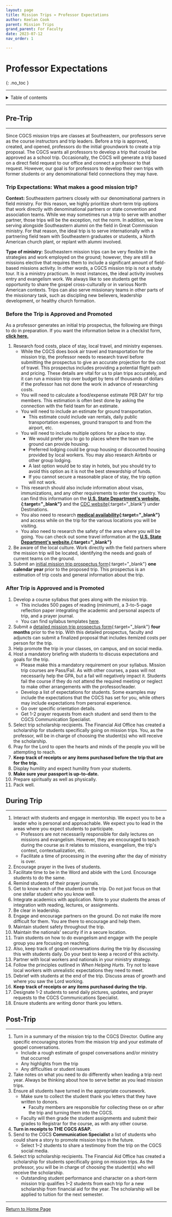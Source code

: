 ```yaml
---
layout: page
title: Mission Trips » Professor Expectations
author: Keelan Cook
parent: Mission Trips
grand_parent: For Faculty
date: 2023-07-12
nav_order: 1

---
```


# Professor Expectations
{: .no_toc }

---

<details closed markdown="block">
  <summary>
    Table of contents
  </summary>
  {: .text-delta }
1. TOC
{:toc}
</details>

---

## Pre-Trip

---

Since CGCS mission trips are classes at Southeastern, our professors serve as the course instructors and trip leaders. Before a trip is approved, created, and opened, professors do the initial groundwork to create a trip proposal. The CGCS wants all professors to develop a trip that could be approved as a school trip. Occasionally, the CGCS will generate a trip based on a direct field request to our office and connect a professor to that request. However, our goal is for professors to develop their own trips with former students or any denominational field connections they may have.

### Trip Expectations: What makes a good mission trip?

**Context:** Southeastern partners closely with our denominational partners in field ministry. For this reason, we highly prioritize short-term trip options that work directly with denominational partners or state convention and association teams. While we may sometimes run a trip to serve with another partner, those trips will be the exception, not the norm. In addition, we love serving alongside Southeastern alumni on the field in Great Commission ministry. For that reason, the ideal trip is to serve internationally with a partnering field team with Southeastern graduates or students, a North American church plant, or replant with alumni involved.

**Type of ministry:** Southeastern mission trips can be very flexible in the strategies and work employed on the ground; however, they are still a missions elective that requires them to include a significant amount of field-based missions activity. In other words, a CGCS mission trip is not a study tour. It is a ministry practicum. In most instances, the ideal activity involves entry and evangelism work. We always like to see students get the opportunity to share the gospel cross-culturally or in various North American contexts. Trips can also serve missionary teams in other parts of the missionary task, such as discipling new believers, leadership development, or healthy church formation.


### Before the Trip is Approved and Promoted
As a professor generates an initial trip prospectus, the following are things to do in preparation. If you want the information below in a checklist form, **[click here.](/for-faculty/mission-trips-faculty/prospectus-checklist.html)**

1. Research food costs, place of stay, local travel, and ministry expenses. 
   * While the CGCS does book air travel and transportation for the mission trip, the professor needs to research travel before submitting the prospectus to give an accurate projection for the cost of travel. This prospectus includes providing a potential flight path and pricing. These details are vital for us to plan trips accurately, and it can run a mission trip over budget by tens of thousands of dollars if the professor has not done the work in advance of researching costs. 
   * You will need to calculate a food/expense estimate PER DAY for trip members. This estimation is often best done by asking the connection with the field team for an estimate. 
   * You will need to include an estimate for ground transportation. 
      * This estimate could include van rentals, daily public transportation expenses, ground transport to and from the airport, etc. 
   * You will need to include multiple options for a place to stay. 
      * We would prefer you to go to places where the team on the ground can provide housing. 
      * Preferred lodging could be group housing or discounted housing provided by local workers. You may also research Airbnbs or other group lodging. 
      * A last option would be to stay in hotels, but you should try to avoid this option as it is not the best stewardship of funds. 
      * If you cannot secure a reasonable place of stay, the trip option will not work. 
   * This research should also include information about visas, immunizations, and any other requirements to enter the country. You can find this information on the  **[U.S. State Department's website.](https://travel.state.gov/content/travel.html){:target="_blank"}** and the [CDC website](https://wwwnc.cdc.gov/travel/){:target="_blank"} under Destinations.
   * You also need to research **[medical availability](https://wwwnc.cdc.gov/travel/){:target="_blank"}** and access while on the trip for the various locations you will be visiting.
   * You also need to research the safety of the area where you will be going. You can check out some travel information at the **[U.S. State Department's website.](https://travel.state.gov/content/travel.html){:target="_blank"}**
2. Be aware of the local culture. Work directly with the field partners where the mission trip will be located, identifying the needs and goals of current teams on the ground.
3. Submit an [initial mission trip prospectus form](https://www.thecgcs.org/prospectus/){:target="_blank"} **one calendar year** prior to the proposed trip. This prospectus is an estimation of trip costs and general information about the trip.

### After Trip is Approved and is Promoted

 1. Develop a course syllabus that goes along with the mission trip.
    * This includes 500 pages of reading (minimum), a 3-to-5-page reflection paper integrating the academic and personal aspects of trip, and a prayer journal.
    * You can find syllabus templates [here](/mission-center/mission-trips/syllabus-template.html/).
 2. Submit a [detailed mission trip prospectus form](https://www.thecgcs.org/15742-2/){:target="_blank"} **four months** prior to the trip. With this detailed prospectus, faculty and adjuncts can submit a finalized proposal that includes itemized costs per person for the trip.
 3. Help promote the trip in your classes, on campus, and on social media.
 4. Host a mandatory briefing with students to discuss expectations and goals for the trip.
    * Please make this a mandatory requirement on your syllabus. Mission trip courses are Pass/Fail. As with other courses, a pass will not necessarily help the GPA, but a fail will negatively impact it. Students fail the course if they do not attend the required meeting or neglect to make other arrangements with the professor/leader.
    * Develop a list of expectations for students. Some examples may include the expectations that the CGCS has set for you, while others may include expectations from personal experience.
    * Go over specific orientation details.
    * Get 1-2 prayer requests from each student and send them to the CGCS Communication Specialist.
 5. Select trip scholarship recipients. The Financial Aid Office has created a scholarship for students specifically going on mission trips. You, as the professor, will be in charge of choosing the student(s) who will receive the scholarship.
 6. Pray for the Lord to open the hearts and minds of the people you will be attempting to reach.
 7. **Keep track of receipts or any items purchased before the trip that are for the trip.**
 8. Display humility and expect humility from your students.
 9. **Make sure your passport is up-to-date.**
 10. Prepare spiritually as well as physically.
 11. Pack well.

## During Trip

---

1. Interact with students and engage in mentorship. We expect you to be a leader who is personal and approachable. We expect you to lead in the areas where you expect students to participate. 
   * Professors are not necessarily responsible for daily lectures on missions and evangelism. However, they are encouraged to teach during the course as it relates to missions, evangelism, the trip's context, contextualization, etc. 
   * Facilitate a time of processing in the evening after the day of ministry is over. 
2. Encourage prayer in the lives of students. 
3. Facilitate time to be in the Word and abide with the Lord. Encourage students to do the same. 
4. Remind students of their prayer journals. 
5. Get to know each of the students on the trip. Do not just focus on that one stellar student who you know well. 
6. Integrate academics with application. Note to your students the areas of integration with reading, lectures, or assignments. 
7. Be clear in leadership. 
8. Engage and encourage partners on the ground. Do not make life more difficult for them. You are there to encourage and help them. 
9. Maintain student safety throughout the trip. 
10. Maintain the nationals’ security if in a secure location. 
11. Train students on how to do evangelism and engage with the people group you are focusing on reaching. 
12. Also, keep track of gospel conversations during the trip by discussing this with students daily. Do your best to keep a record of this activity. 
13. Partner with local workers and nationals in your ministry strategy. 
14. Follow the principles outlined in *When Helping Hurts*. Try not to leave local workers with unrealistic expectations they need to meet. 
15. Debrief with students at the end of the trip. Discuss areas of growth and where you saw the Lord working. 
16. **Keep track of receipts or any items purchased during the trip.**
17. Designate 1-2 students to send daily pictures, updates, and prayer requests to the CGCS Communications Specialist. 
18. Ensure students are writing donor thank you letters. 

## Post-Trip

---

1. Turn in a summary of the mission trip to the CGCS Director. Outline any specific encouraging stories from the mission trip and your estimate of gospel conversations. 
   * Include a rough estimate of gospel conversations and/or ministry that occurred
   * Any highlights from the trip
   * Any difficulties or student issues
2. Take notes on what you need to do differently when leading a trip next year. Always be thinking about how to serve better as you lead mission trips. 
3. Ensure all students have turned in the appropriate coursework.
   * Make sure to collect the student thank you letters that they have written to donors. 
     * Faculty members are responsible for collecting these on or after the trip and turning them into the CGCS.
   * Faculty will then grade the student assignments and submit their grades to Registrar for the course, as with any other course.
4. **Turn in receipts to THE CGCS ASAP.**
5. Send to the CGCS **Communication Specialist** a list of students who could share a story to promote mission trips in the future.
   * Select 1–2 students to share a testimony from the trip on the CGCS social media.
6. Select trip scholarship recipients. The Financial Aid Office has created a scholarship for students specifically going on mission trips. As the professor, you will be in charge of choosing the student(s) who will receive the scholarship.
   * Outstanding student performance and character on a short-term mission trip qualifies 1–2 students from each trip for a new scholarship from financial aid for the year. The scholarship will be applied to tuition for the next semester. 

---

[Return to Home Page](/)

